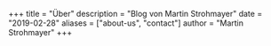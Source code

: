 +++
title = "Über"
description = "Blog von Martin Strohmayer"
date = "2019-02-28"
aliases = ["about-us", "contact"]
author = "Martin Strohmayer"
+++


